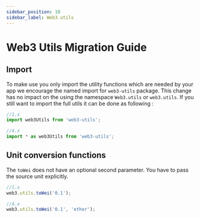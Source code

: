 ```yaml
---
sidebar_position: 10
sidebar_label: Web3.utils
---
```


# Web3 Utils Migration Guide

## Import

To make use you only import the utility functions which are needed by your app we encourage the named import for `web3-utils` package. This change has no impact on the using the namespace `Web3.utils` or `web3.utils`. If you still want to import the full utils it can be done as following :

```ts
//1.x
import web3Utils from 'web3-utils';

//4.x
import * as web3Utils from 'web3-utils';
```

## Unit conversion functions

The `toWei` does not have an optional second parameter. You have to pass the source unit explicitly.

```ts
//1.x
web3.utils.toWei('0.1');

//4.x
web3.utils.toWei('0.1', 'ether');
```
